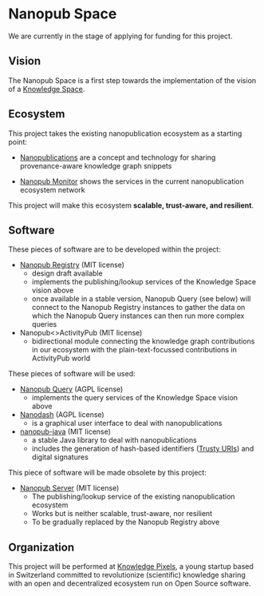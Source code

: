 # Nanopub Space

We are currently in the stage of applying for funding for this project.


## Vision

The Nanopub Space is a first step towards the implementation of the vision of a [Knowledge Space](https://w3id.org/knowledge-space/).


## Ecosystem

This project takes the existing nanopublication ecosystem as a starting point:

- [Nanopublications](https://nanopub.net/) are a concept and technology for sharing provenance-aware knowledge graph snippets

- [Nanopub Monitor](https://monitor.knowledgepixels.com/) shows the services in the current nanopublication ecosystem network

This project will make this ecosystem **scalable, trust-aware, and resilient**.


## Software

These pieces of software are to be developed within the project:

- [Nanopub Registry](https://github.com/knowledgepixels/nanopub-registry) (MIT license)
  - design draft available
  - implements the publishing/lookup services of the Knowledge Space vision above
  - once available in a stable version, Nanopub Query (see below) will connect to the Nanopub Registry instances to gather the data on which the Nanopub Query instances can then run more complex queries
- Nanopub<>ActivityPub (MIT license)
  - bidirectional module connecting the knowledge graph contributions in our ecosystem with the plain-text-focussed contributions in ActivityPub world

These pieces of software will be used:

- [Nanopub Query](https://github.com/knowledgepixels/nanopub-query) (AGPL license)
  - implements the query services of the Knowledge Space vision above
- [Nanodash](https://github.com/knowledgepixels/nanodash) (AGPL license)
  - is a graphical user interface to deal with nanopublications
- [nanopub-java](https://github.com/Nanopublication/nanopub-java) (MIT license)
  - a stable Java library to deal with nanopublications
  - includes the generation of hash-based identifiers ([Trusty URIs](https://trustyuri.net/)) and digital signatures

This piece of software will be made obsolete by this project:

- [Nanopub Server](https://github.com/tkuhn/nanopub-server) (MIT license)
  - The publishing/lookup service of the existing nanopublication ecosystem
  - Works but is neither scalable, trust-aware, nor resilient
  - To be gradually replaced by the Nanopub Registry above


## Organization

This project will be performed at [Knowledge Pixels](https://knowledgepixels.com/), a young startup based in Switzerland committed to revolutionize (scientific) knowledge sharing with an open and decentralized ecosystem run on Open Source software.

